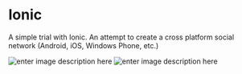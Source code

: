 Ionic
=====

A simple trial with Ionic. An attempt to create a cross platform social network (Android, iOS, Windows Phone, etc.)

![enter image description here][1]
![enter image description here][2]


  [1]: http://i.stack.imgur.com/SSble.png
  [2]: http://i.stack.imgur.com/CyHeO.png
